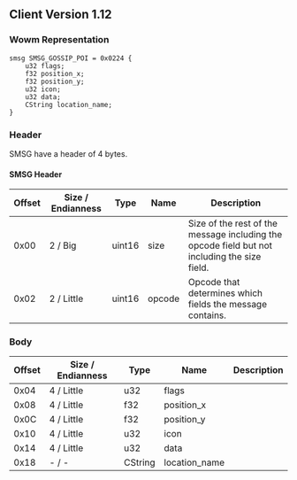 ## Client Version 1.12

### Wowm Representation
```rust,ignore
smsg SMSG_GOSSIP_POI = 0x0224 {
    u32 flags;    
    f32 position_x;    
    f32 position_y;    
    u32 icon;    
    u32 data;    
    CString location_name;    
}
```
### Header
SMSG have a header of 4 bytes.

#### SMSG Header
| Offset | Size / Endianness | Type   | Name   | Description |
| ------ | ----------------- | ------ | ------ | ----------- |
| 0x00   | 2 / Big           | uint16 | size   | Size of the rest of the message including the opcode field but not including the size field.|
| 0x02   | 2 / Little        | uint16 | opcode | Opcode that determines which fields the message contains.|
### Body
| Offset | Size / Endianness | Type | Name | Description |
| ------ | ----------------- | ---- | ---- | ----------- |
| 0x04 | 4 / Little | u32 | flags |  |
| 0x08 | 4 / Little | f32 | position_x |  |
| 0x0C | 4 / Little | f32 | position_y |  |
| 0x10 | 4 / Little | u32 | icon |  |
| 0x14 | 4 / Little | u32 | data |  |
| 0x18 | - / - | CString | location_name |  |
